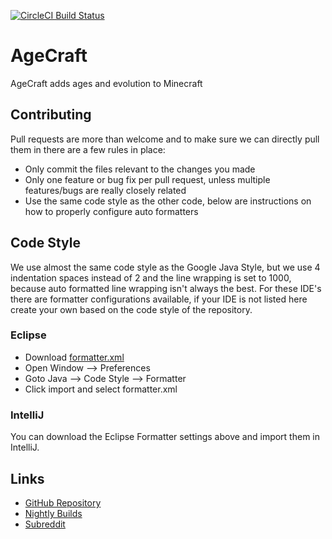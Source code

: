  [![CircleCI Build Status](https://circleci.com/gh/AgeCraft/AgeCraft/tree/master.png?style=shield)](https://circleci.com/gh/AgeCraft/AgeCraft)

# AgeCraft

AgeCraft adds ages and evolution to Minecraft

## Contributing
Pull requests are more than welcome and to make sure we can directly pull them in there are a few rules in place:
* Only commit the files relevant to the changes you made
* Only one feature or bug fix per pull request, unless multiple features/bugs are really closely related
* Use the same code style as the other code, below are instructions on how to properly configure auto formatters

## Code Style
We use almost the same code style as the Google Java Style, but we use 4 indentation spaces instead of 2 and the line wrapping is set to 1000, because auto formatted line wrapping isn't always the best.
For these IDE's there are formatter configurations available, if your IDE is not listed here create your own based on the code style of the repository.

### Eclipse
* Download [formatter.xml](https://www.dropbox.com/s/y91sgz2nwoffopj/formatter.xml?dl=1)
* Open Window --> Preferences
* Goto Java --> Code Style --> Formatter
* Click import and select formatter.xml

### IntelliJ
You can download the Eclipse Formatter settings above and import them in IntelliJ.

## Links
* [GitHub Repository](https://github.com/AgeCraft/AgeCraft)
* [Nightly Builds](https://circleci.com/gh/AgeCraft/AgeCraft)
* [Subreddit](http://reddit.com/r/AgeCraft)
